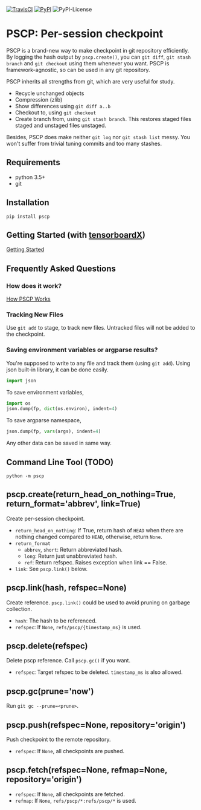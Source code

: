 [![TravisCI](https://img.shields.io/travis/qbx2/pscp/master.svg?style=flat)](https://travis-ci.org/qbx2/pscp/)
[![PyPI](https://img.shields.io/pypi/v/pscp.svg?style=flat)](https://pypi.org/project/pscp)
![PyPI-License](https://img.shields.io/pypi/l/pscp.svg?style=flat)

# PSCP: Per-session checkpoint

PSCP is a brand-new way to make checkpoint in git repository efficiently.
By logging the hash output by `pscp.create()`, you can `git diff`, `git stash branch` and `git checkout` using them whenever you want.
PSCP is framework-agnostic, so can be used in any git repository.

PSCP inherits all strengths from git, which are very useful for study.

* Recycle unchanged objects
* Compression (zlib)
* Show differences using `git diff a..b`
* Checkout to, using `git checkout`
* Create branch from, using `git stash branch`. This restores staged files staged and unstaged files unstaged.

Besides, PSCP does make neither `git log` nor `git stash list` messy. You won't suffer from trivial tuning commits and too many stashes.

## Requirements

* python 3.5+
* git

## Installation

`pip install pscp`

## Getting Started (with [tensorboardX](https://github.com/lanpa/tensorboardX))

[Getting Started](Getting_Started.md)

## Frequently Asked Questions

### How does it work?

[How PSCP Works](How_PSCP_Works.md)

### Tracking New Files

Use `git add` to stage, to track new files. Untracked files will not be added to the checkpoint.

### Saving environment variables or argparse results?

You're supposed to write to any file and track them (using `git add`).
Using json built-in library, it can be done easily.

```python
import json
```

To save environment variables,

```python
import os
json.dump(fp, dict(os.environ), indent=4)
```

To save argparse namespace,

```python
json.dump(fp, vars(args), indent=4)
```

Any other data can be saved in same way.

## Command Line Tool (TODO)

`python -m pscp`

## pscp.create(return\_head\_on\_nothing=True, return\_format='abbrev', link=True)

Create per-session checkpoint.

* `return_head_on_nothing`: If True, return hash of `HEAD` when there are nothing changed compared to `HEAD`, otherwise, return `None`.
* `return_format`
	* `abbrev`, `short`: Return abbreviated hash.
	* `long`: Return just unabbreviated hash.
	* `ref`: Return refspec. Raises exception when link == False.
* `link`: See `pscp.link()` below.

## pscp.link(hash, refspec=None)

Create reference. `pscp.link()` could be used to avoid pruning on garbage collection.

* `hash`: The hash to be referenced.
* `refspec`: If `None`, `refs/pscp/{timestamp_ms}` is used.

## pscp.delete(refspec)

Delete pscp reference. Call `pscp.gc()` if you want.

* `refspec`: Target refspec to be deleted. `timestamp_ms` is also allowed.

## pscp.gc(prune='now')

Run `git gc --prune=<prune>`.

## pscp.push(refspec=None, repository='origin')

Push checkpoint to the remote repository.

* `refspec`: If `None`, all checkpoints are pushed.

## pscp.fetch(refspec=None, refmap=None, repository='origin')

* `refspec`: If `None`, all checkpoints are fetched.
* `refmap`: If `None`, `refs/pscp/*:refs/pscp/*` is used.
